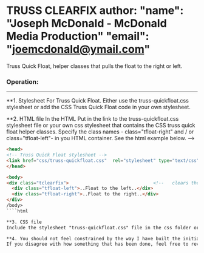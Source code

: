 TRUSS CLEARFIX 
author: 
        "name": "Joseph McDonald - McDonald Media Production"
        "email": "joemcdonald@ymail.com"
=======
Truss Quick Float, helper classes that pulls the float to the right or left.


### Operation:
------
**1. Stylesheet For Truss Quick Float.
Either use the truss-quickfloat.css stylesheet or add the CSS Truss Quick Float code in your own stylesheet.

**2. HTML file
In the HTML <head> 
Put in the link to the truss-quickfloat.css stylesheet file or your own css stylesheet that contains the CSS truss quick float helper classes.
Specify the class names - class="tfloat-right" and / or class="tfloat-left"- in you HTML container. 
See the html example below.
-->	 
```html
<head>
<!-- Truss Quick Float stylesheet --> 
<link href="css/truss-quickfloat.css"  rel="stylesheet" type="text/css" media="all">
</head>

<body>
<div class="tclearfix">				                  <!--   clears the floats    -->
  <div class="tfloat-left">..Float to the left..</div>
  <div class="tfloat-right">..Float to the right..</div>
</div>
/body>
````html

**3. CSS file
Include the stylesheet "truss-quickfloat.css" file in the css folder or put the code in your own css stylesheet file. 

**4. You should not feel constrained by the way I have built the initial code. 
If you disagree with how something that has been done, feel free to revise it for the needs of your particular site.
````
````